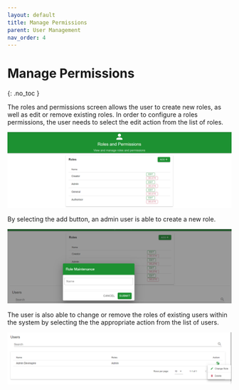 ```yaml
---
layout: default
title: Manage Permissions
parent: User Management
nav_order: 4
---
```


# Manage Permissions
{: .no_toc }
  
The roles and permissions screen allows the user to create new roles, as well as edit or remove existing roles. In order to configure a roles permissions, the user needs to select the edit action from the list of roles.

<img src="\img\UserManagement\RoleMaint.png" alt="">

By selecting the add button, an admin user is able to create a new role.

<img src="\img\UserManagement\RoleAdd.png" alt="">

The user is also able to change or remove the roles of existing users within the system by selecting the the appropriate action from the list of users. 

<img src="\img\UserManagement\RoleList.png" alt="">